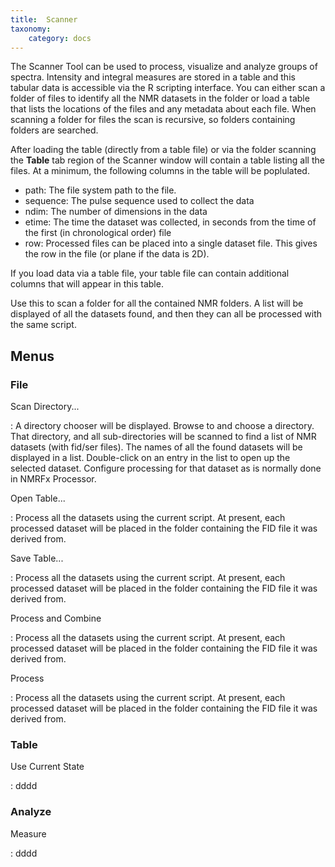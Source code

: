 ```yaml
---
title:  Scanner
taxonomy:
    category: docs
---
```


The Scanner Tool can be used to process, visualize and analyze groups of spectra.  Intensity and integral measures are stored in a table and this tabular data is accessible via the R scripting interface.  You can either scan a folder of files to identify all the NMR datasets in the folder or load a table that lists the locations of the files and any metadata about each file.   When scanning a folder for files the scan is recursive, so folders containing folders are searched.  

After loading the table (directly from a table file) or via the folder scanning the **Table** tab region of the Scanner window will contain a table listing all the files.  At a minimum, the following columns in the table will be poplulated.

*   path: The file system path to the file.
*   sequence: The pulse sequence used to collect the data
*   ndim: The number of dimensions in the data
*   etime: The time the dataset was collected, in seconds from the time of the first (in chronological order) file
*   row: Processed files can be placed into a single dataset file.  This gives the row in the file (or plane if the data is 2D).

If you load data via a table file, your table file can contain additional columns that will appear in this table.

 Use this to scan a folder for all the contained NMR folders. A list will be displayed of all the datasets found, and then they can all be processed with the same script. 

## Menus

### File

Scan Directory...

:    A directory chooser will be displayed. Browse to and choose a directory. That directory, and all sub-directories will be scanned to find a list of NMR datasets (with fid/ser files). The names of all the found datasets will be displayed in a list. Double-click on an entry in the list to open up the selected dataset. Configure processing for that dataset as is normally done in NMRFx Processor.

Open Table...

:    Process all the datasets using the current script. At present, each processed dataset will be placed in the folder containing the FID file it was derived from.

Save Table...

:    Process all the datasets using the current script. At present, each processed dataset will be placed in the folder containing the FID file it was derived from.

Process and Combine

:    Process all the datasets using the current script. At present, each processed dataset will be placed in the folder containing the FID file it was derived from.

Process 

:    Process all the datasets using the current script. At present, each processed dataset will be placed in the folder containing the FID file it was derived from.

### Table

Use Current State

:    dddd

### Analyze

Measure

:    dddd


